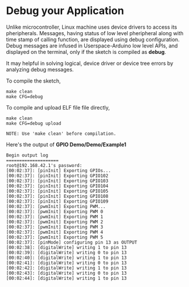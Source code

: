 # Debug your Application

Unlike microcontroller, Linux machine uses device drivers to access its pheripherals. Messages, having status of low level pheripheral along with time stamp of calling function, are displayed using debug configuration. Debug messages are infused in Userspace-Arduino low level APIs, and displayed on the terminal, only if the sketch is compiled as **debug**.

It may helpful in solving logical, device driver or device tree errors by analyzing debug messages.

To compile the sketch,

```
make clean
make CFG=debug
```

To compile and upload ELF file file directly,

```
make clean
make CFG=debug upload
```

```NOTE: Use 'make clean' before compilation.```

Here's the output of **GPIO Demo/Demo/Example1**

```
Begin output log
====================
root@192.168.42.1's password:
[00:02:37]: [pinInit] Exporting GPIOs...
[00:02:37]: [pinInit] Exporting GPIO102
[00:02:37]: [pinInit] Exporting GPIO103
[00:02:37]: [pinInit] Exporting GPIO104
[00:02:37]: [pinInit] Exporting GPIO105
[00:02:37]: [pinInit] Exporting GPIO108
[00:02:37]: [pinInit] Exporting GPIO109
[00:02:37]: [pwmInit] Exporting PWM...
[00:02:37]: [pwmInit] Exporting PWM 0
[00:02:37]: [pwmInit] Exporting PWM 1
[00:02:37]: [pwmInit] Exporting PWM 2
[00:02:37]: [pwmInit] Exporting PWM 3
[00:02:37]: [pwmInit] Exporting PWM 4
[00:02:37]: [pwmInit] Exporting PWM 5
[00:02:37]: [pinMode] configuring pin 13 as OUTPUT
[00:02:38]: [digitalWrite] writing 1 to pin 13
[00:02:39]: [digitalWrite] writing 0 to pin 13
[00:02:40]: [digitalWrite] writing 1 to pin 13
[00:02:41]: [digitalWrite] writing 0 to pin 13
[00:02:42]: [digitalWrite] writing 1 to pin 13
[00:02:43]: [digitalWrite] writing 0 to pin 13
[00:02:44]: [digitalWrite] writing 1 to pin 13

```
